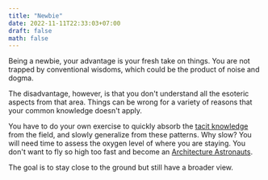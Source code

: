 ```yaml
---
title: "Newbie"
date: 2022-11-11T22:33:03+07:00
draft: false
math: false
---
```

Being a newbie, your advantage is your fresh take on things. You are not trapped by conventional wisdoms, which could be the product of noise and dogma.  

The disadvantage, however, is that you don't understand all the esoteric aspects from that area. Things can be wrong for a variety of reasons that your common knowledge doesn't apply.  

You have to do your own exercise to quickly absorb the [tacit knowledge](https://metarationality.com/upgrade-your-cargo-cult) from the field, and slowly generalize from these patterns. Why slow? You will need time to assess the oxygen level of where you are staying. You don't want to fly so high too fast and become an [Architecture Astronauts](https://www.joelonsoftware.com/2001/04/21/dont-let-architecture-astronauts-scare-you/). 

The goal is to stay close to the ground but still have a broader view.